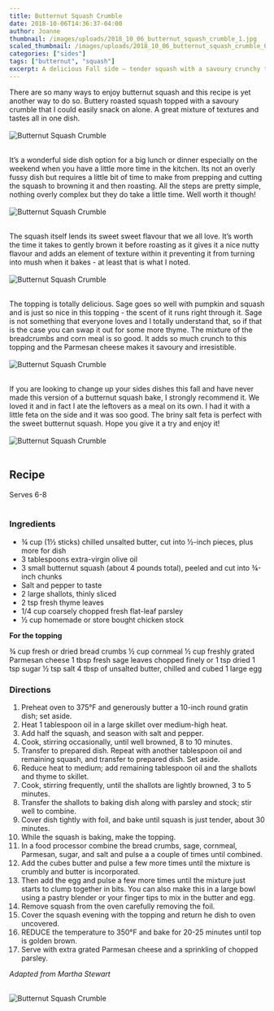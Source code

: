 ```yaml
---
title: Butternut Squash Crumble
date: 2018-10-06T14:36:37-04:00
author: Joanne
thumbnail: /images/uploads/2018_10_06_butternut_squash_crumble_1.jpg
scaled_thumbnail: /images/uploads/2018_10_06_butternut_squash_crumble_0.jpg
categories: ["sides"]
tags: ["butternut", "squash"]
excerpt: A delicious Fall side – tender squash with a savoury crunchy topping
---
```


There are so many ways to enjoy butternut squash and this recipe is yet another way to do so. Buttery roasted squash topped with a savoury crumble that I could easily snack on alone. A great mixture of textures and tastes all in one dish.
</br>
</br>
![Butternut Squash Crumble](/images/uploads/2018_10_06_butternut_squash_crumble_2.jpg)
</br>
</br>

It’s a wonderful side dish option for a big lunch or dinner especially on the weekend when you have a little more time in the kitchen. Its not an overly fussy dish but requires a little bit of time to make from prepping and cutting the squash to browning it and then roasting. All the steps are pretty simple, nothing overly complex but they do take a little time. Well worth it though!
</br>
</br>
![Butternut Squash Crumble](/images/uploads/2018_10_06_butternut_squash_crumble_3.jpg)
</br>
</br>

The squash itself lends its sweet sweet flavour that we all love. It’s worth the time it takes to gently brown it before roasting as it gives it a nice nutty flavour and adds an element of texture within it preventing it from turning into mush when it bakes - at least that is what I noted.
</br>
</br>
![Butternut Squash Crumble](/images/uploads/2018_10_06_butternut_squash_crumble_4.jpg)
</br>
</br>

The topping is totally delicious. Sage goes so well with pumpkin and squash and is just so nice in this topping - the scent of it runs right through it. Sage is not something that everyone loves and I totally understand that, so if that is the case you can swap it out for some more thyme. The mixture of the breadcrumbs and corn meal is so good. It adds so much crunch to this topping and the Parmesan cheese makes it savoury and irresistible.
</br>
</br>
![Butternut Squash Crumble](/images/uploads/2018_10_06_butternut_squash_crumble_5.jpg)
</br>
</br>

If you are looking to change up your sides dishes this fall and have never made this version of a butternut squash bake, I strongly recommend it.  We loved it and in fact I ate the leftovers as a meal on its own. I had it with a little feta on the side and it was soo good. The briny salt feta is perfect with the sweet butternut squash. Hope you give it a try and enjoy it!
</br>
</br>
![Butternut Squash Crumble](/images/uploads/2018_10_06_butternut_squash_crumble_6.jpg)
</br>
</br>

## Recipe
Serves 6-8
</br>
</br>

### Ingredients

* &frac34; cup (1&frac12; sticks) chilled unsalted butter, cut into &frac12;-inch pieces, plus more for dish  
* 3 tablespoons extra-virgin olive oil  
* 3 small butternut squash (about 4 pounds total), peeled and cut into &frac34;-inch chunks  
* Salt and pepper to taste
* 2 large shallots, thinly sliced 
* 2 tsp fresh thyme leaves 
* 1/4 cup coarsely chopped fresh flat-leaf parsley  
* &frac12; cup homemade or store bought chicken stock 

__For the topping__

&frac34; cup fresh or dried bread crumbs 
&frac12; cup cornmeal 
&frac12; cup freshly grated Parmesan cheese 
1 tbsp fresh sage leaves chopped finely or 1 tsp dried
1 tsp sugar 
&frac12; tsp salt 
4 tbsp of unsalted butter, chilled and cubed
1 large egg

### Directions

1. Preheat oven to 375&deg;F and generously butter a 10-inch round gratin dish; set aside. 
2. Heat 1 tablespoon oil in a large skillet over medium-high heat. 
3. Add half the squash, and season with salt and pepper. 
4. Cook, stirring occasionally, until well browned, 8 to 10 minutes. 
5. Transfer to prepared dish. Repeat with another tablespoon oil and remaining squash, and transfer to prepared dish. Set aside. 
6. Reduce heat to medium; add remaining tablespoon oil and the shallots and thyme to skillet. 
7. Cook, stirring frequently, until the shallots are lightly browned, 3 to 5 minutes. 
8. Transfer the shallots to baking dish along with parsley and stock; stir well to combine. 
9. Cover dish tightly with foil, and bake until squash is just tender, about 30 minutes.
10. While the squash is baking, make the topping. 
11. In a food processor combine the bread crumbs, sage, cornmeal, Parmesan, sugar, and salt and pulse a a couple of times until combined. 
12. Add the cubes butter and pulse a few more times until the mixture is crumbly and butter is incorporated. 
13. Then add the egg and pulse a few more times until the mixture just starts to clump together in bits. You can also make this in a large bowl using a pastry blender or your finger tips to mix in the butter and egg. 
14. Remove squash from the oven carefully removing the foil. 
15. Cover the squash evening with the topping and return he dish to oven uncovered. 
16. REDUCE the temperature to 350&deg;F and bake for 20-25 minutes until top is golden brown.
17. Serve with extra grated Parmesan cheese and a sprinkling of chopped parsley. 

_Adapted from Martha Stewart_
</br>
</br>

![Butternut Squash Crumble](/images/uploads/2018_10_06_butternut_squash_crumble_7.jpg)

